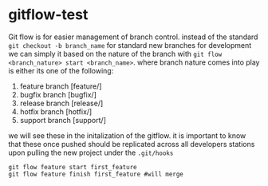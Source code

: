 # gitflow-test

Git flow is for easier management of branch control. instead of the standard 
```git checkout -b branch_name``` for standard new branches for development we can simply it based on the nature of the branch with ```git flow <branch_nature> start <branch_name>```. where branch nature comes into play is either its one of the following:

1. feature branch [feature/]
1. bugfix branch  [bugfix/]
1. release branch [release/]
1. hotfix branch  [hotfix/]
1. support branch [support/]

we will see these in the initalization of the gitflow. it is important to know that these once pushed should be replicated across all developers stations upon pulling the new project under the ```.git/hooks```


```
git flow feature start first_feature
git flow feature finish first_feature #will merge
```